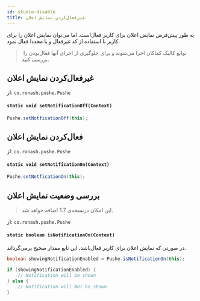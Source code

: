 ```yaml
---
id: studio-disable
title: غیرفعال‌کردن نمایش اعلان
---
```


به طور پیش‌فرض نمایش اعلان برای کاربر فعال‌است. اما می‌توان نمایش اعلان را برای کاربر با استفاده از کد غیرفعال و یا مجددا فعال نمود.

>‌ توابع کالبک کماکان اجرا می‌شوند و برای جلوگیری از اجرای آنها فعال‌بودن را بررسی کنید.

## غیرفعال‌کردن نمایش اعلان

از: `co.ronash.pushe.Pushe`

<div dir='ltr'>

#### `static void setNotificationOff(Context)`

</div>

```java
Pushe.setNotficationOff(this);
```

## فعال‌کردن نمایش اعلان

از: `co.ronash.pushe.Pushe`

<div dir='ltr'>

#### `static void setNotificationOn(Context)`

</div>

```java
Pushe.setNotficationOn(this);
```

## بررسی وضعیت نمایش اعلان

> این امکان درنسخه‌ی 1.7 اضافه خواهد شد.

از: `co.ronash.pushe.Pushe`
#### `static boolean isNotificationOn(Context)`

در صورتی که نمایش اعلان برای کاربر فعال‌باشد، این تابع مقدار صحیح برمی‌گرداند.

```java
boolean showingNotificationEnabled = Pushe.isNotificationOn(this);

if (showingNotificationEnabled) {
    // Notification will be shown
} else {
    // Notification will NOT be shown
}
```